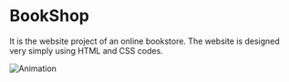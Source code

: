 # BookShop

It is the website project of an online bookstore. The website is designed very simply using HTML and CSS codes.

![Animation](https://github.com/oranmehmetsirin/BookShop/blob/main/gif.gif?raw=true)
